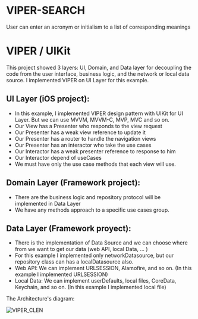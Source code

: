 # VIPER-SEARCH
User can enter an acronym or initialism to a list of corresponding meanings

# VIPER / UIKit
This project showed 3 layers: UI, Domain, and Data layer for decoupling the code from the user interface, business logic, and the network or local data source.
I implemented VIPER on UI Layer for this example.

UI Layer (iOS project):
-----------------------
- In this example, I implemented VIPER design pattern with UIKit for UI Layer. But we can use MVVM, MVVM-C, MVP, MVC and so on.
- Our View has a Presenter who responds to the view request
- Our Presenter has a weak view reference to update it
- Our Presenter has a router to handle the navigation views
- Our Presenter has an interactor who take the use cases
- Our Interactor has a weak presenter reference to response to him
- Our Interactor depend of useCases
- We must have only the use case methods that each view will use.

Domain Layer (Framework project):
------------------------------------
- There are the business logic and repository protocol will be implemented in Data Layer
- We have any methods approach to a specific use cases group.

Data Layer (Framework proyect):
----------------------------------
- There is the implementation of Data Source and we can choose where from we want to get our data (web API, local Data, ... )
- For this example I implemented only networkDatasource, but our repository class can has a localDatasource also.
- Web API: We can implement URLSESSION, Alamofire, and so on. (In this example I implemented URLSESSION)
- Local Data: We can implement userDefaults, local files, CoreData, Keychain, and so on. (In this example I implemented local file)


The Architecture's diagram:

![VIPER_CLEN](https://user-images.githubusercontent.com/29233230/133003886-1c134958-76d1-40f5-b7b6-d982175ff640.jpeg)
